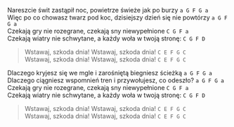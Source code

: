 Nareszcie świt zastąpił noc, powietrze świeże jak po burzy			`a G F G a`  
Więc po co chowasz twarz pod koc, dzisiejszy dzień się nie powtórzy		`a G F G a`  
Czekają gry nie rozegrane, czekają sny niewypełnione				`C G F a`  
Czekają wiatry nie schwytane, a każdy woła w twoją stronę:			`C G F D`  

>Wstawaj, szkoda dnia! Wstawaj, szkoda dnia!				`C E F G C`  
>Wstawaj, szkoda dnia! Wstawaj, szkoda dnia!				`C E F G C`  

Dlaczego kryjesz się we mgle i zarośniętą biegniesz ścieżką			`a G F G a`  
Dlaczego ciągniesz wspomnień tren i przywołujesz, co odeszło?			`a G F G a`  
Czekają gry nie rozegrane, czekają sny niewypełnione				`C G F a`  
Czekają wiatry nie schwytane, a każdy woła w twoją stronę:			`C G F D`  

>Wstawaj, szkoda dnia! Wstawaj, szkoda dnia!				`C E F G C`  
>Wstawaj, szkoda dnia! Wstawaj, szkoda dnia!				`C E F G C`  

